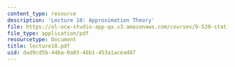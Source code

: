 ```yaml
---
content_type: resource
description: 'Lecture 18: Approximation Theory'
file: https://ol-ocw-studio-app-qa.s3.amazonaws.com/courses/9-520-statistical-learning-theory-and-applications-spring-2003/dad9cd5b44ba0a0346b1453a1acead47_lecture18.pdf
file_type: application/pdf
resourcetype: Document
title: lecture18.pdf
uid: dad9cd5b-44ba-0a03-46b1-453a1acead47
---
```

